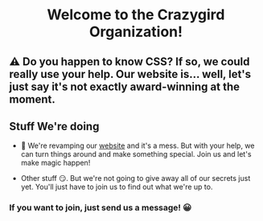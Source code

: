 <h1 align="center">Welcome to the Crazygird Organization!
<div></div>
</h1>

## ⚠️ Do you happen to know CSS? If so, we could really use your help. Our website is... well, let's just say it's not exactly award-winning at the moment.

## Stuff We're doing

 - 🚧 We're revamping our [website](https://crazygird.github.io) and it's a mess. But with your help, we can turn things around and make something special. Join us and let's make magic happen!   
 
 - Other stuff 😏. But we're not going to give away all of our secrets just yet. You'll just have to join us to find out what we're up to.
 
 
 ### If you want to join, just send us a message! 😀







